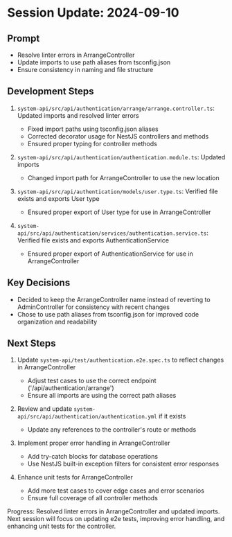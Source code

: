 # Session Update: 2024-09-10

## Prompt

- Resolve linter errors in ArrangeController
- Update imports to use path aliases from tsconfig.json
- Ensure consistency in naming and file structure

## Development Steps

1. `system-api/src/api/authentication/arrange/arrange.controller.ts`: Updated imports and resolved linter errors

   - Fixed import paths using tsconfig.json aliases
   - Corrected decorator usage for NestJS controllers and methods
   - Ensured proper typing for controller methods

2. `system-api/src/api/authentication/authentication.module.ts`: Updated imports

   - Changed import path for ArrangeController to use the new location

3. `system-api/src/api/authentication/models/user.type.ts`: Verified file exists and exports User type

   - Ensured proper export of User type for use in ArrangeController

4. `system-api/src/api/authentication/services/authentication.service.ts`: Verified file exists and exports AuthenticationService
   - Ensured proper export of AuthenticationService for use in ArrangeController

## Key Decisions

- Decided to keep the ArrangeController name instead of reverting to AdminController for consistency with recent changes
- Chose to use path aliases from tsconfig.json for improved code organization and readability

## Next Steps

1. Update `system-api/test/authentication.e2e.spec.ts` to reflect changes in ArrangeController

   - Adjust test cases to use the correct endpoint ('/api/authentication/arrange')
   - Ensure all imports are using the correct path aliases

2. Review and update `system-api/src/api/authentication/authentication.yml` if it exists

   - Update any references to the controller's route or methods

3. Implement proper error handling in ArrangeController

   - Add try-catch blocks for database operations
   - Use NestJS built-in exception filters for consistent error responses

4. Enhance unit tests for ArrangeController
   - Add more test cases to cover edge cases and error scenarios
   - Ensure full coverage of all controller methods

Progress: Resolved linter errors in ArrangeController and updated imports. Next session will focus on updating e2e tests, improving error handling, and enhancing unit tests for the controller.
